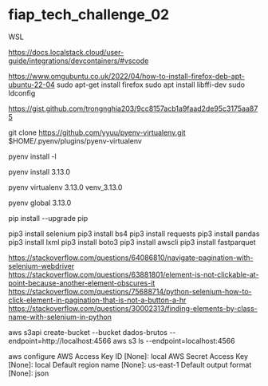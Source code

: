 # fiap_tech_challenge_02

WSL

https://docs.localstack.cloud/user-guide/integrations/devcontainers/#vscode

https://www.omgubuntu.co.uk/2022/04/how-to-install-firefox-deb-apt-ubuntu-22-04
sudo apt-get install firefox
sudo apt install libffi-dev
sudo ldconfig

https://gist.github.com/trongnghia203/9cc8157acb1a9faad2de95c3175aa875

git clone https://github.com/yyuu/pyenv-virtualenv.git $HOME/.pyenv/plugins/pyenv-virtualenv

pyenv install -l

pyenv install 3.13.0

pyenv virtualenv 3.13.0 venv_3.13.0

pyenv global 3.13.0

pip install --upgrade pip

pip3 install selenium
pip3 install bs4
pip3 install requests
pip3 install pandas
pip3 install lxml
pip3 install boto3
pip3 install awscli
pip3 install fastparquet

https://stackoverflow.com/questions/64086810/navigate-pagination-with-selenium-webdriver
https://stackoverflow.com/questions/63881801/element-is-not-clickable-at-point-because-another-element-obscures-it
https://stackoverflow.com/questions/75688714/python-selenium-how-to-click-element-in-pagination-that-is-not-a-button-a-hr
https://stackoverflow.com/questions/30002313/finding-elements-by-class-name-with-selenium-in-python

aws s3api create-bucket --bucket dados-brutos --endpoint=http://localhost:4566
aws s3 ls --endpoint=localhost:4566

aws configure
AWS Access Key ID [None]: local
AWS Secret Access Key [None]: local
Default region name [None]: us-east-1
Default output format [None]: json

